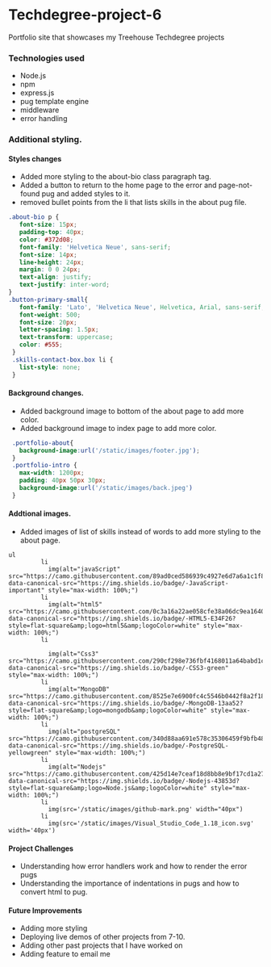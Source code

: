 # Techdegree-project-6
Portfolio site that showcases my Treehouse Techdegree projects

### Technologies used
- Node.js
- npm
- express.js
- pug template engine
- middleware
- error handling

### Additional styling.

#### Styles changes 
- Added more styling to the about-bio class paragraph tag. 
- Added a button to return to the home page to the error and page-not-found pug and added styles to it.
- removed bullet points from the li that lists skills in the about pug file. 
 ```css
 .about-bio p {
    font-size: 15px;
    padding-top: 40px;
    color: #372d08; 
    font-family: 'Helvetica Neue', sans-serif; 
    font-size: 14px; 
    line-height: 24px; 
    margin: 0 0 24px; 
    text-align: justify; 
    text-justify: inter-word; 
 }
.button-primary-small{
    font-family: 'Lato', 'Helvetica Neue', Helvetica, Arial, sans-serif;
    font-weight: 500;
    font-size: 20px;
    letter-spacing: 1.5px;
    text-transform: uppercase;
    color: #555;
  }
  .skills-contact-box.box li {
    list-style: none;
  }
 ```
 #### Background changes.
 - Added background image to bottom of the about page to add more color.
 - Added background image to index page to add more color.
 ```css
  .portfolio-about{
    background-image:url('/static/images/footer.jpg');
  }
  .portfolio-intro {
    max-width: 1200px;
    padding: 40px 50px 30px;
    background-image:url('/static/images/back.jpeg')
  }
 ```
 #### Addtional images.
 - Added images of list of skills instead of words to add more styling to the about page. 
 ```pug
ul  
          li
            img(alt="javaScript" src="https://camo.githubusercontent.com/89ad0ced586939c4927e6d7a6a1c1f834aeff76fdc852d92fdf9504d65851cf8/68747470733a2f2f696d672e736869656c64732e696f2f62616467652f2d4a6176615363726970742d696d706f7274616e74" data-canonical-src="https://img.shields.io/badge/-JavaScript-important" style="max-width: 100%;")
          li 
            img(alt="html5" src="https://camo.githubusercontent.com/0c3a16a22ae058cfe38a06dc9ea16404cf006409262f547c9ccfa3ec8b30f71e/68747470733a2f2f696d672e736869656c64732e696f2f62616467652f2d48544d4c352d4533344632363f7374796c653d666c61742d737175617265266c6f676f3d68746d6c35266c6f676f436f6c6f723d7768697465" data-canonical-src="https://img.shields.io/badge/-HTML5-E34F26?style=flat-square&amp;logo=html5&amp;logoColor=white" style="max-width: 100%;")
          li 

            img(alt="Css3" src="https://camo.githubusercontent.com/290cf298e736fbf4168011a64babd1c88d21e27a03ea78d6523376d08c9124a3/68747470733a2f2f696d672e736869656c64732e696f2f62616467652f2d435353332d677265656e" data-canonical-src="https://img.shields.io/badge/-CSS3-green" style="max-width: 100%;")
          li
            img(alt="MongoDB" src="https://camo.githubusercontent.com/8525e7e6900fc4c5546b0442f8a2f187b802e9f40d431ac7394d2c1509234ad9/68747470733a2f2f696d672e736869656c64732e696f2f62616467652f2d4d6f6e676f44422d3133616135323f7374796c653d666c61742d737175617265266c6f676f3d6d6f6e676f6462266c6f676f436f6c6f723d7768697465" data-canonical-src="https://img.shields.io/badge/-MongoDB-13aa52?style=flat-square&amp;logo=mongodb&amp;logoColor=white" style="max-width: 100%;")
          li
            img(alt="postgreSQL" src="https://camo.githubusercontent.com/340d88aa691e578c35306459f9bfb4831ca4ed7d055dc293efd3de939f9818af/68747470733a2f2f696d672e736869656c64732e696f2f62616467652f2d506f737467726553514c2d79656c6c6f77677265656e" data-canonical-src="https://img.shields.io/badge/-PostgreSQL-yellowgreen" style="max-width: 100%;")
          li
            img(alt="Nodejs" src="https://camo.githubusercontent.com/425d14e7ceaf18d8bb8e9bf17cd1a270c928c888b9ee4abe84a3bc8a5b3122fe/68747470733a2f2f696d672e736869656c64732e696f2f62616467652f2d4e6f64656a732d3433383533643f7374796c653d666c61742d737175617265266c6f676f3d4e6f64652e6a73266c6f676f436f6c6f723d7768697465" data-canonical-src="https://img.shields.io/badge/-Nodejs-43853d?style=flat-square&amp;logo=Node.js&amp;logoColor=white" style="max-width: 100%;")
          li 
            img(src='/static/images/github-mark.png' width="40px")
          li
            img(src='/static/images/Visual_Studio_Code_1.18_icon.svg' width='40px')
 ```

#### Project Challenges 
- Understanding how error handlers work and how to render the error pugs
- Understanding the importance of indentations in pugs and how to convert html to pug. 

#### Future Improvements 
- Adding more styling 
- Deploying live demos of other projects from 7-10.
- Adding other past projects that I have worked on 
- Adding feature to email me

